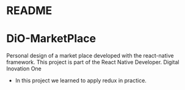 # README
# DiO-MarketPlace

Personal design of a market place developed with the react-native framework.
This project is part of the React Native Developer.
Digital Inovation One

* In this project we learned to apply redux in practice.
